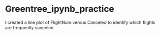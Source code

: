 # Greentree_ipynb_practice
I created a line plot of FlightNum versus Canceled to identify which flights are frequently canceled
